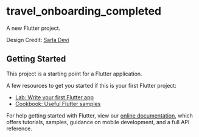 # travel_onboarding_completed

A new Flutter project.

Design Credit: [Sarla Devi](https://www.uplabs.com/posts/travel-app-onboarding-c362e132-b750-4621-ac6f-f9ccd8ff526e)

## Getting Started

This project is a starting point for a Flutter application.

A few resources to get you started if this is your first Flutter project:

- [Lab: Write your first Flutter app](https://flutter.dev/docs/get-started/codelab)
- [Cookbook: Useful Flutter samples](https://flutter.dev/docs/cookbook)

For help getting started with Flutter, view our
[online documentation](https://flutter.dev/docs), which offers tutorials,
samples, guidance on mobile development, and a full API reference.
